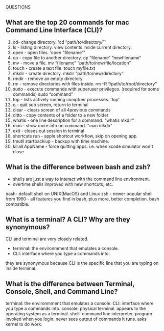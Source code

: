 QUESTIONS

## What are the top 20 commands for mac Command Line Interface (CLI)?
1. cd- change directory. 'cd “path/to/directory/”'
2. ls - listing directory. view contents inside current directory. 
3. open - open files. 'open "filename"'
4. cp - copy file to another directory. cp “filename” “newfilename”
5. mv - move a file. mv “filename” “path/to/new/file/location”
6. touch - create a text file. touch myfile.txt
7. mkdir - create directory. mkdir “path/to/new/directory”
8. rmdir - remove an empty directory. 
9. rm - remove directories with files inside. rm -R “/path/to/root/directory”
10. sudo - execute commands with superuser privileges. (required for some commands) sudo “command”
11. top - lists actively running comptuer processes. 'top'
12. q - quit sub screen, return to terminal
13. clear - clears screen of all 4previous commands
14. ditto - copy contents of a folder to a new folder
15. whatis - one line description for a command. "whatis mkdir"
16. man - show more info on command. "man mkdir"
17. exit - closes out session in terminal
18. shortcuts run - apple shortcut workflow, skip on opening app. 
19. tmutil startbackiup - backup with time machine. 
20. killall AppName - force quitting apps. i.e. when xcode simulator won't close





## What is the difference between bash and zsh?
- shells are just a way to interact with the command line environment. 
- overtime shells improved with new shortcuts, etc.

bash- default shell on UNIX(MacOS) and Linux
zsh - newer popular shell from 1990 - all features you find in bash, plus more, better completion. bash compatible.


## What is a terminal? A CLI? Why are they synonymous?
CLI and terminal are very closely related.
- terminal: the environmment that emulates a console.
- CLI: interface where you type a commands into.

they are synonymous because CLI is the specific line that you are typing on inside terminal. 

## What is the difference between Terminal, Console, Shell, and Command Line?

terminal: the environmment that emulates a console. 
CLI: interface where you type a commands into.
console: physical terminal. appears to the operating system as a terminal.
shell: command line interpreter. program invoked when you login. never sees output of commands it runs. asks kernel to do work. 
